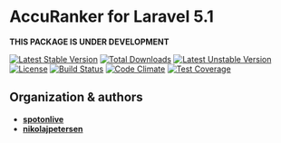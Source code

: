 # AccuRanker for Laravel 5.1

**THIS PACKAGE IS UNDER DEVELOPMENT**

[![Latest Stable Version](https://poser.pugx.org/spotonlive/sl-laravel-accuranker/v/stable)](https://packagist.org/packages/spotonlive/sl-laravel-accuranker) [![Total Downloads](https://poser.pugx.org/spotonlive/sl-laravel-accuranker/downloads)](https://packagist.org/packages/spotonlive/sl-laravel-accuranker) [![Latest Unstable Version](https://poser.pugx.org/spotonlive/sl-laravel-accuranker/v/unstable)](https://packagist.org/packages/spotonlive/sl-laravel-accuranker) [![License](https://poser.pugx.org/spotonlive/sl-laravel-accuranker/license)](https://packagist.org/packages/spotonlive/sl-laravel-accuranker) [![Build Status](https://travis-ci.org/spotonlive/sl-laravel-accuranker.svg?branch=master)](https://travis-ci.org/spotonlive/sl-laravel-accuranker) [![Code Climate](https://codeclimate.com/github/spotonlive/sl-laravel-accuranker/badges/gpa.svg)](https://codeclimate.com/github/spotonlive/sl-laravel-accuranker) [![Test Coverage](https://codeclimate.com/github/spotonlive/sl-laravel-accuranker/badges/coverage.svg)](https://codeclimate.com/github/spotonlive/sl-laravel-accuranker/coverage)

## Organization & authors
* [**spotonlive**](https://github.com/spotonlive)
* [**nikolajpetersen**](https://github.com/Nikolajpetersen)
